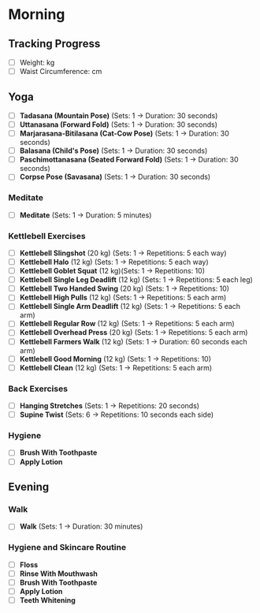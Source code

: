 # Morning

## Tracking Progress

- [ ] Weight: kg
- [ ] Waist Circumference: cm

## Yoga

- [ ] **Tadasana (Mountain Pose)** (Sets: 1 → Duration: 30 seconds)
- [ ] **Uttanasana (Forward Fold)** (Sets: 1 → Duration: 30 seconds)
- [ ] **Marjarasana-Bitilasana (Cat-Cow Pose)** (Sets: 1 → Duration: 30 seconds)
- [ ] **Balasana (Child's Pose)** (Sets: 1 → Duration: 30 seconds)
- [ ] **Paschimottanasana (Seated Forward Fold)** (Sets: 1 → Duration: 30 seconds)
- [ ] **Corpse Pose (Savasana)** (Sets: 1 → Duration: 30 seconds)

### Meditate

- [ ] **Meditate** (Sets: 1 → Duration: 5 minutes)

### Kettlebell Exercises

- [ ] **Kettlebell Slingshot** (20 kg) (Sets: 1 → Repetitions: 5 each way)
- [ ] **Kettlebell Halo** (12 kg) (Sets: 1 → Repetitions: 5 each way)
- [ ] **Kettlebell Goblet Squat** (12 kg)(Sets: 1 → Repetitions: 10)
- [ ] **Kettlebell Single Leg Deadlift** (12 kg) (Sets: 1 → Repetitions: 5 each leg)
- [ ] **Kettlebell Two Handed Swing** (20 kg) (Sets: 1 → Repetitions: 10)
- [ ] **Kettlebell High Pulls** (12 kg) (Sets: 1 → Repetitions: 5 each arm)
- [ ] **Kettlebell Single Arm Deadlift** (12 kg) (Sets: 1 → Repetitions: 5 each arm)
- [ ] **Kettlebell Regular Row** (12 kg) (Sets: 1 → Repetitions: 5 each arm)
- [ ] **Kettlebell Overhead Press** (20 kg) (Sets: 1 → Repetitions: 5 each arm)
- [ ] **Kettlebell Farmers Walk** (12 kg) (Sets: 1 → Duration: 60 seconds each arm)
- [ ] **Kettlebell Good Morning** (12 kg) (Sets: 1 → Repetitions: 10)
- [ ] **Kettlebell Clean** (12 kg) (Sets: 1 → Repetitions: 5 each arm)

### Back Exercises

- [ ] **Hanging Stretches** (Sets: 1 → Repetitions: 20 seconds)
- [ ] **Supine Twist** (Sets: 6 → Repetitions: 10 seconds each side)

### Hygiene

- [ ] **Brush With Toothpaste**
- [ ] **Apply Lotion**

## Evening

### Walk

- [ ] **Walk** (Sets: 1 → Duration: 30 minutes)

### Hygiene and Skincare Routine

- [ ] **Floss**
- [ ] **Rinse With Mouthwash**
- [ ] **Brush With Toothpaste**
- [ ] **Apply Lotion**
- [ ] **Teeth Whitening**
